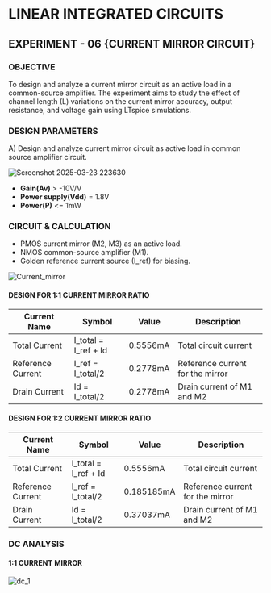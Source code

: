 # LINEAR INTEGRATED CIRCUITS

## EXPERIMENT - 06 {CURRENT MIRROR CIRCUIT}

### OBJECTIVE
  To design and analyze a current mirror circuit as an active load in a common-source amplifier. The experiment aims to study the effect of channel length (L) variations on the current mirror accuracy, output resistance, and voltage gain using LTspice simulations.

### DESIGN PARAMETERS
 A) Design and analyze current mirror circuit as active load in common source amplifier circuit.

 ![Screenshot 2025-03-23 223630](https://github.com/user-attachments/assets/b47c2297-334c-4920-9d6d-6c4f73bea3f4)

  - **Gain(Av)** > -10V/V
  - **Power supply(Vdd)** = 1.8V
  - **Power(P)** <= 1mW

### CIRCUIT & CALCULATION
 - PMOS current mirror (M2, M3) as an active load.
 - NMOS common-source amplifier (M1).
 - Golden reference current source (I_ref) for biasing.

![Current_mirror](https://github.com/user-attachments/assets/4fdb0a0a-4930-428f-bfa9-f101cf96256e)

#### DESIGN FOR 1:1 CURRENT MIRROR RATIO

| Current Name | Symbol   | Value     | Description                          |
|-------------|---------|-----------|--------------------------------------|
| Total Current | I_total = I_ref + Id | 0.5556mA  | Total circuit current               |
| Reference Current | I_ref =  I_total/2    | 0.2778mA   | Reference current for the mirror    |
| Drain Current | Id = I_total/2    | 0.2778mA   | Drain current of M1 and M2                |

#### DESIGN FOR 1:2 CURRENT MIRROR RATIO

| Current Name | Symbol   | Value     | Description                          |
|-------------|---------|-----------|--------------------------------------|
| Total Current |  I_total = I_ref + Id  | 0.5556mA  | Total circuit current               |
| Reference Current | I_ref =  I_total/2   | 0.185185mA   | Reference current for the mirror    |
| Drain Current | Id = I_total/2    | 0.37037mA   | Drain current of M1 and M2                |

### DC ANALYSIS


#### 1:1 CURRENT MIRROR
![dc_1](https://github.com/user-attachments/assets/af6f0faf-06fd-4dbd-b556-b407191ca364)
 




  


        


